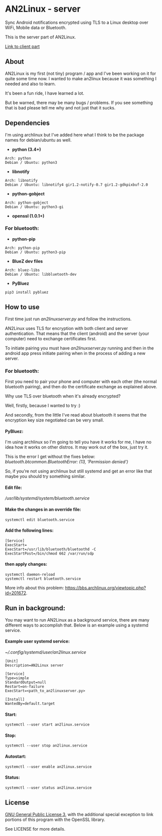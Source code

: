 # AN2Linux - server
Sync Android notifications encrypted using TLS to a Linux desktop over WiFi, Mobile data or Bluetooth.

This is the server part of AN2Linux.

[Link to client part](https://github.com/rootkiwi/an2linuxclient/)

## About
AN2Linux is my first (not tiny) program / app and I've been working on it for
quite some time now.
I wanted to make an2linux because it was something I needed and also to learn.

It's been a fun ride, I have learned a lot.

But be warned, there may be many bugs / problems. If you see something
that is bad please tell me why and not just that it sucks.

## Dependencies
I'm using archlinux but I've added here what I think to be the package
names for debian/ubuntu as well.

* **python (3.4+)**
```
Arch: python
Debian / Ubuntu: python3
```

* **libnotify**
```
Arch: libnotify
Debian / Ubuntu: libnotify4 gir1.2-notify-0.7 gir1.2-gdkpixbuf-2.0
```

* **python-gobject**
```
Arch: python-gobject
Debian / Ubuntu: python3-gi
```

* **openssl (1.0.1+)**

### For bluetooth:
* **python-pip**
```
Arch: python-pip
Debian / Ubuntu: python3-pip
```

* **BlueZ dev files**
```
Arch: bluez-libs
Debian / Ubuntu: libbluetooth-dev
```

* **PyBluez**
```
pip3 install pybluez
```

## How to use
First time just run *an2linuxserver.py* and follow the instructions.

AN2Linux uses TLS for encryption with both client and server authentication.
That means that the client (android) and the server (your computer)
need to exchange certificates first.

To initiate pairing you must have *an2linuxserver.py* running and then in the
android app press initiate pairing when in the process of adding a new server.

### For bluetooth:
First you need to pair your phone and computer with each other (the normal
bluetooth pairing), and then do the certificate exchange as explained above.

Why use TLS over bluetooth when it's already encrypted?

Well, firstly, because I wanted to try :)

And secondly, from the little I've read about bluetooth it seems that the
encryption key size negotiated can be very small.

#### PyBluez:
I'm using archlinux so I'm going to tell you have it works for me, I have no
idea how it works on other distros. It may work out of the box, just try it.

This is the error I get without the fixes below:<br>
*bluetooth.btcommon.BluetoothError: (13, 'Permission denied')*

So, if you're not using archlinux but still systemd and get an error like
that maybe you should try something similar.

#### Edit file:
*/usr/lib/systemd/system/bluetooth.service*

#### Make the changes in an override file:
```
systemctl edit bluetooth.service
```

#### Add the following lines:
```
[Service]
ExecStart=
ExecStart=/usr/lib/bluetooth/bluetoothd -C
ExecStartPost=/bin/chmod 662 /var/run/sdp
```

#### then apply changes:
```
systemctl daemon-reload
systemctl restart bluetooth.service
```

More info about this problem:
https://bbs.archlinux.org/viewtopic.php?id=201672.

## Run in background:
You may want to run AN2Linux as a background service, there are many different ways to accomplish that.
Below is an example using a systemd service.

#### Example user systemd service:
*~/.config/systemd/user/an2linux.service*
```
[Unit]
Description=AN2Linux server

[Service]
Type=simple
StandardOutput=null
Restart=on-failure
ExecStart=<path_to_an2linuxserver.py>

[Install]
WantedBy=default.target
```

#### Start:
```
systemctl --user start an2linux.service
```

#### Stop:
```
systemctl --user stop an2linux.service
```

#### Autostart:
```
systemctl --user enable an2linux.service
```

#### Status:
```
systemctl --user status an2linux.service
```

## License
[GNU General Public License 3](https://www.gnu.org/licenses/gpl-3.0.html),
with the additional special 
exception to link portions of this program with the OpenSSL library.

See LICENSE for more details.
